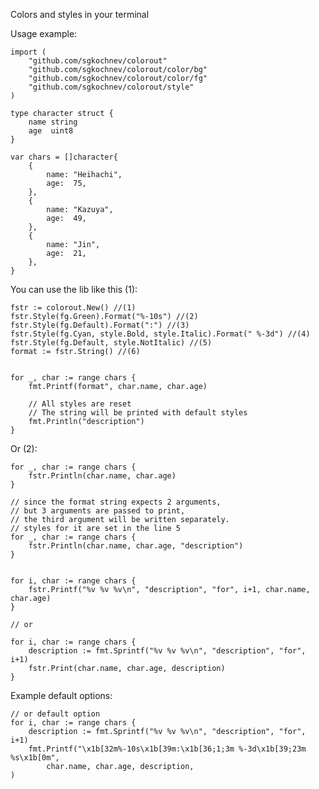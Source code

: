 Сolors and styles in your terminal

Usage example:

	import (
    	"github.com/sgkochnev/colorout"
		"github.com/sgkochnev/colorout/color/bg"
		"github.com/sgkochnev/colorout/color/fg"
		"github.com/sgkochnev/colorout/style"
	)

	type character struct {
		name string
		age  uint8
	}

	var chars = []character{
		{
			name: "Heihachi",
			age:  75,
		},
		{
			name: "Kazuya",
			age:  49,
		},
		{
			name: "Jin",
			age:  21,
		},
	}

You can use the lib like this (1):

	fstr := colorout.New() //(1)
	fstr.Style(fg.Green).Format("%-10s") //(2)
	fstr.Style(fg.Default).Format(":") //(3)
	fstr.Style(fg.Cyan, style.Bold, style.Italic).Format(" %-3d") //(4)
	fstr.Style(fg.Default, style.NotItalic) //(5)
	format := fstr.String() //(6)


	for _, char := range chars {
		fmt.Printf(format", char.name, char.age)

		// All styles are reset
		// The string will be printed with default styles
		fmt.Println("description")
	}

Or (2):

	for _, char := range chars {
		fstr.Println(char.name, char.age)
	}

	// since the format string expects 2 arguments, 
	// but 3 arguments are passed to print, 
	// the third argument will be written separately.
	// styles for it are set in the line 5
	for _, char := range chars {
		fstr.Println(char.name, char.age, "description")
	}


	for i, char := range chars {
		fstr.Printf("%v %v %v\n", "description", "for", i+1, char.name, char.age)
	}

	// or

	for i, char := range chars {
		description := fmt.Sprintf("%v %v %v\n", "description", "for", i+1)
		fstr.Print(char.name, char.age, description)
	}


Example default options:

	// or default option
	for i, char := range chars {
		description := fmt.Sprintf("%v %v %v\n", "description", "for", i+1)
		fmt.Printf("\x1b[32m%-10s\x1b[39m:\x1b[36;1;3m %-3d\x1b[39;23m %s\x1b[0m",
			char.name, char.age, description,
	)
